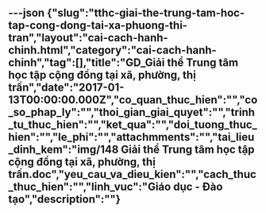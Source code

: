 ---json
{"slug":"tthc-giai-the-trung-tam-hoc-tap-cong-dong-tai-xa-phuong-thi-tran","layout":"cai-cach-hanh-chinh.html","category":"cai-cach-hanh-chinh","tag":[],"title":"GD_Giải thể Trung tâm học tập cộng đồng tại xã, phường, thị trấn","date":"2017-01-13T00:00:00.000Z","co_quan_thuc_hien":"","co_so_phap_ly":"","thoi_gian_giai_quyet":"","trinh_tu_thuc_hien":"","ket_qua":"","doi_tuong_thuc_hien":"","le_phi":"","attachmments":"","tai_lieu_dinh_kem":"img/148 Giải thể Trung tâm học tập cộng đồng tại xã, phường, thị trấn.doc","yeu_cau_va_dieu_kien":"","cach_thuc_thuc_hien":"","linh_vuc":"Giáo dục - Đào tạo","description":""}
---
